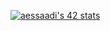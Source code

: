 <a href="https://github.com/oakoudad/badge42"><img src="https://badge.mediaplus.ma/binary/aessaadi" alt="aessaadi's 42 stats" /></a>
